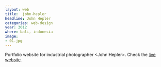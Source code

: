 ```yaml
---
layout: web
title:  john-hepler
headline: John Hepler
categories: web-design
year: 2012
where: bali, indonesia
image:
- 01.jpg
---
```

Portfolio website for industrial photographer &lt;John Hepler&gt;.
Check the [live website](http://johnheplerphotography.com).
